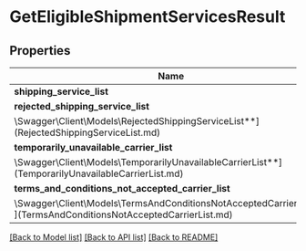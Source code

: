 # GetEligibleShipmentServicesResult

## Properties

Name | Type | Description | Notes
------------ | ------------- | ------------- | -------------
**shipping_service_list** | [**\Swagger\Client\Models\ShippingServiceList**](ShippingServiceList.md) |  |
**rejected_shipping_service_list** | [**
\Swagger\Client\Models\RejectedShippingServiceList**](RejectedShippingServiceList.md) |  | [optional]
**temporarily_unavailable_carrier_list** | [**
\Swagger\Client\Models\TemporarilyUnavailableCarrierList**](TemporarilyUnavailableCarrierList.md) |  | [optional]
**terms_and_conditions_not_accepted_carrier_list** | [**
\Swagger\Client\Models\TermsAndConditionsNotAcceptedCarrierList**](TermsAndConditionsNotAcceptedCarrierList.md) |  | [optional]

[[Back to Model list]](../../README.md#documentation-for-models) [[Back to API list]](../../README.md#documentation-for-api-endpoints) [[Back to README]](../../README.md)

